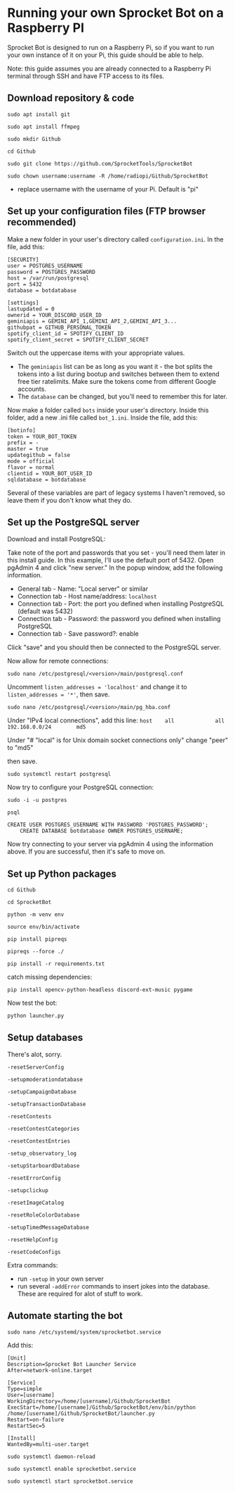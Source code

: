 # Running your own Sprocket Bot on a Raspberry PI

Sprocket Bot is designed to run on a Raspberry Pi, so if you want to run your own instance of it on your Pi, this guide should be able to help.

Note: this guide assumes you are already connected to a Raspberry Pi terminal through SSH and have FTP access to its files. 

## Download repository & code

`sudo apt install git`

`sudo apt install ffmpeg`

`sudo mkdir Github`

`cd Github`

`sudo git clone https://github.com/SprocketTools/SprocketBot`

`sudo chown username:username -R /home/radiopi/Github/SprocketBot`
- replace username with the username of your Pi.  Default is "pi"

## Set up your configuration files (FTP browser recommended)

Make a new folder in your user's directory called `configuration.ini`.  In the file, add this:

```
[SECURITY]
user = POSTGRES_USERNAME
password = POSTGRES_PASSWORD
host = /var/run/postgresql
port = 5432
database = botdatabase

[settings]
lastupdated = 0
ownerid = YOUR_DISCORD_USER_ID
geminiapis = GEMINI_API_1,GEMINI_API_2,GEMINI_API_3...
githubpat = GITHUB_PERSONAL_TOKEN
spotify_client_id = SPOTIFY_CLIENT_ID
spotify_client_secret = SPOTIFY_CLIENT_SECRET
```
Switch out the uppercase items with your appropriate values.  
- The `geminiapis` list can be as long as you want it - the bot splits the tokens into a list during bootup and switches between them to extend free tier ratelimits.  Make sure the tokens come from different Google accounts.
- The `database` can be changed, but you'll need to remember this for later.

Now make a folder called `bots` inside your user's directory.  Inside this folder, add a new .ini file called `bot_1.ini`.  Inside the file, add this:
```
[botinfo]
token = YOUR_BOT_TOKEN
prefix = -
master = true
updategithub = false
mode = official
flavor = normal
clientid = YOUR_BOT_USER_ID
sqldatabase = botdatabase
```
Several of these variables are part of legacy systems I haven't removed, so leave them if you don't know what they do.

## Set up the PostgreSQL server

Download and install PostgreSQL:

Take note of the port and passwords that you set - you'll need them later in this install guide.  In this example, I'll use the default port of 5432.
Open pgAdmin 4 and click "new server."  In the popup window, add the following information.
- General tab - Name: "Local server" or similar
- Connection tab - Host name/address: `localhost`
- Connection tab - Port: the port you defined when installing PostgreSQL (default was 5432)
- Connection tab - Password: the password you defined when installing PostgreSQL
- Connection tab - Save password?: enable

Click "save" and you should then be connected to the PostgreSQL server.

Now allow for remote connections:

`sudo nano /etc/postgresql/<version>/main/postgresql.conf`

Uncomment `listen_addresses = 'localhost'`  and change it to `listen_addresses = '*'`, then save.

`sudo nano /etc/postgresql/<version>/main/pg_hba.conf`

Under "IPv4 local connections", add this line:
`host    all             all             192.168.0.0/24        md5`

Under "# "local" is for Unix domain socket connections only" change "peer" to "md5"

then save.

`sudo systemctl restart postgresql`


Now try to configure your PostgreSQL connection:

`sudo -i -u postgres`

`psql`
```
CREATE USER POSTGRES_USERNAME WITH PASSWORD 'POSTGRES_PASSWORD';
    CREATE DATABASE botdatabase OWNER POSTGRES_USERNAME;
```


Now try connecting to your server via pgAdmin 4 using the information above.  If you are successful, then it's safe to move on.

## Set up Python packages

`cd Github`

`cd SprocketBot`

`python -m venv env`

`source env/bin/activate`

`pip install pipreqs`

`pipreqs --force ./`

`pip install -r requirements.txt`

catch missing dependencies:

`pip install opencv-python-headless discord-ext-music pygame `



Now test the bot:

`python launcher.py`


## Setup databases

There's alot, sorry.

`-resetServerConfig`

`-setupmoderationdatabase`

`-setupCampaignDatabase`

`-setupTransactionDatabase`

`-resetContests`

`-resetContestCategories`

`-resetContestEntries`

`-setup_observatory_log`

`-setupStarboardDatabase`

`-resetErrorConfig`

`-setupclickup`

`-resetImageCatalog`

`-resetRoleColorDatabase`

`-setupTimedMessageDatabase`

`-resetHelpConfig`

`-resetCodeConfigs`

Extra commands:
- run `-setup` in your own server
- run several `-addError` commands to insert jokes into the database.  These are required for alot of stuff to work.

## Automate starting the bot

`sudo nano /etc/systemd/system/sprocketbot.service`

Add this:

```
[Unit]
Description=Sprocket Bot Launcher Service
After=network-online.target

[Service]
Type=simple
User=[username]
WorkingDirectory=/home/[username]/Github/SprocketBot
ExecStart=/home/[username]/Github/SprocketBot/env/bin/python /home/[username]/Github/SprocketBot/launcher.py
Restart=on-failure
RestartSec=5

[Install]
WantedBy=multi-user.target
```

`sudo systemctl daemon-reload`

`sudo systemctl enable sprocketbot.service`

`sudo systemctl start sprocketbot.service`

